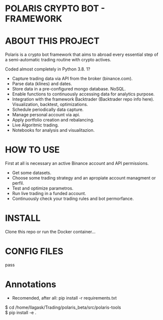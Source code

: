 # POLARIS CRYPTO BOT - FRAMEWORK

# ABOUT THIS PROJECT
Polaris is a crypto bot framework that aims to
abroad every essential step of a semi-automatic
trading routine with crypto actives.

Coded almost completely in Python 3.8. 1?

- Capture trading data via API from the broker (binance.com).
- Parse data (klines) and dates.
- Store data in a pre-configured mongo database. NoSQL.
- Enable functions to continuously accessing data for analytics purpose.
- Integration with the framework Backtrader (Backtrader repo info here).
    Visualization, backtest, optimizations.
- Schedule periodically data capture.
- Manage personal account via api.
- Apply portfolio creation and rebalancing.
- Live Algoritmic trading.
- Notebooks for analysis and visualitazion.

# HOW TO USE
First at all is necessary an active Binance account and API permissions.
- Get some datasets.
- Choose some trading strategy and an apropiate account managment or perfil.
- Test and optimize parametros.
- Run live trading in a funded account.
- Continuously check your trading rules and bot permorfance.

# INSTALL
Clone this repo or run the Docker container...

# CONFIG FILES
pass

# Annotations
- Recomended, after all: pip install -r requirements.txt

$ cd /home/llagask/Trading/polaris_beta/src/polaris-tools \
$ pip install -e .